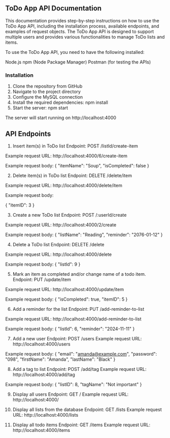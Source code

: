 ## ToDo App API Documentation

This documentation provides step-by-step instructions on how to use the ToDo App API, including the installation process, available endpoints, and examples of request objects. The ToDo App API is designed to support multiple users and provides various functionalities to manage ToDo lists and items.

To use the ToDo App API, you need to have the following installed:

Node.js
npm (Node Package Manager)
Postman (for testing the APIs)

### Installation

1. Clone the repository from GitHub
2. Navigate to the project directory
3. Configure the MySQL connection
4. Install the required dependencies:
   npm install
5. Start the server:
   npm start

The server will start running on http://localhost:4000

## API Endpoints

1. Insert item(s) in ToDo list
   Endpoint: POST /listId/create-item

Example request URL: http://localhost:4000/6/create-item

Example request body: {
"itemName": "Soup",
"isCompleted": false
}

2. Delete item(s) in ToDo list
   Endpoint: DELETE /delete/item

Example request URL: http://localhost:4000/delete/item

Example request body:

{
"itemID": 3
}

3. Create a new ToDo list
   Endpoint: POST /:userId/create

Example request URL: http://localhost:4000/2/create

Example request body: {
"listName": "Reading",
"reminder": "2076-01-12"
}

4. Delete a ToDo list
   Endpoint: DELETE /delete

Example request URL: http://localhost:4000/delete

Example request body: {
"listId": 9
}

5. Mark an item as completed and/or change name of a todo item.
   Endpoint: PUT /update/item

Example request URL: http://localhost:4000/update/item

Example request body: {
"isCompleted": true,
"itemID": 5
}

6. Add a reminder for the list
   Endpoint: PUT /add-reminder-to-list

Example request URL: http://localhost:4000/add-reminder-to-list

Example request body: {
"listId": 6,
"reminder": "2024-11-11"
}

7. Add a new user
   Endpoint: POST /users
   Example request URL: http://localhost:4000/users

Example request body: {
"email": "amanda@example.com",
"password": "098",
"firstName": "Amanda",
"lastName": "Black"
}

8. Add a tag to list
   Endpoint: POST /add/tag
   Example request URL: http://localhost:4000/add/tag

Example request body: {
"listID": 8,
"tagName": "Not important"
}

9. Display all users
   Endpoint: GET /
   Example request URL: http://localhost:4000/

10. Display all lists from the database
    Endpoint: GET /lists
    Example request URL: http://localhost:4000/lists

11. Display all todo items
    Endpoint: GET /items
    Example request URL: http://localhost:4000/items
